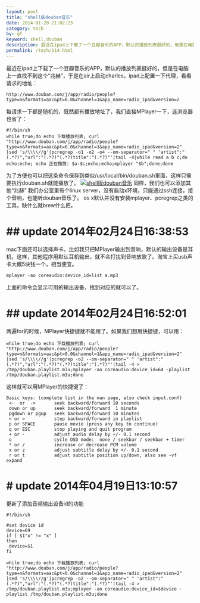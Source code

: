 ```yaml
---
layout: post
title: "shell版douban音乐"
date: 2014-01-20 21:02:23
category: tech
by: gf
keyword: shell,douban
description: 最近在ipad上下载了一个豆瓣音乐的APP，默认的播放列表挺好的，但是在电脑上一直找不到这个“兆赫”，于是在air上启动charles，ipad上配置一下代理，看看请求的地址：http://www.douban
permalink: /tech/114.html
---
```

最近在ipad上下载了一个豆瓣音乐的APP，默认的播放列表挺好的，但是在电脑上一直找不到这个“兆赫”，于是在air上启动charles，ipad上配置一下代理，看看请求的地址：

    http://www.douban.com/j/app/radio/people?type=n&formats=aac&pt=0.0&channel=1&app_name=radio_ipad&version=2

每请求一下都是随机的，既然都有播放地址了，我们直接MPlayer一下，连浏览器也省了：

    #!/bin/sh
    while true;do echo 下载播放列表; curl "http://www.douban.com/j/app/radio/people?type=n&formats=aac&pt=0.0&channel=1&app_name=radio_ipad&version=2" |sed 's/\\\\//g'|pcregrep -o1 -o2 -o4 --om-separator=" " 'artist":"(.*?)","url":"(.*?)"(.*?)title":"(.*?)"'|tail -4|while read a b c;do echo;echo; echo 正在播放: $a-$c;echo;echo;mplayer "$b";done;done

为了方便也可以把这条命令保存到类似/usr/local/bin/douban.sh里面，这样只需要执行douban.sh就能播放了。 [![shell版douban音乐][shell_douban]][shell_douban_shell_douban] 同样，我们也可以添加其他“兆赫” 我们办公室里有个linux server，没有启动x环境，只能通过ssh连接，接个音响，也能听douban音乐了。 os x默认并没有安装mplayer、pcregrep之类的工具，缺什么就brew什么把。

#  ## update 2014年02月24日16:38:53 ###

mac下面还可以选择声卡。比如我只把MPlayer输出到音响，默认的输出设备是耳机，这样，其他程序用默认耳机输出，就不会打扰到音响放歌了。淘宝上买usb声卡大概5块钱一个，相当便宜。

    mplayer -ao coreaudio:device_id=list a.mp3

上面的命令会显示可用的输出设备，找到对应的就可以了。

#  ## update 2014年02月24日16:52:01 ###

两遍for的时候，MPlayer快捷键就不能用了。如果我们想用快捷键，可以用：

    while true;do echo 下载播放列表; curl "http://www.douban.com/j/app/radio/people?type=n&formats=aac&pt=0.0&channel=1&app_name=radio_ipad&version=2" |sed 's/\\\\//g'|pcregrep -o2 --om-separator=" " 'artist":"(.*?)","url":"(.*?)"(.*?)title":"(.*?)"'|tail -4 > /tmp/douban.playlist.m3u;mplayer -ao coreaudio:device_id=64 -playlist /tmp/douban.playlist.m3u;done

这样就可以用MPlayer的快捷键了：

    Basic keys: (complete list in the man page, also check input.conf)
     <-  or  ->       seek backward/forward 10 seconds
     down or up       seek backward/forward  1 minute
     pgdown or pgup   seek backward/forward 10 minutes
     < or >           step backward/forward in playlist
     p or SPACE       pause movie (press any key to continue)
     q or ESC         stop playing and quit program
     + or -           adjust audio delay by +/- 0.1 second
     o                cycle OSD mode:  none / seekbar / seekbar + timer
     * or /           increase or decrease PCM volume
     x or z           adjust subtitle delay by +/- 0.1 second
     r or t           adjust subtitle position up/down, also see -vf expand

#  # update 2014年04月19日13:10:57 ##

更新了添加音频输出设备id的功能

    #!/bin/sh
    
    #set device id
    device=69
    if [ $1"x" != "x" ] 
    then
     device=$1
    fi
    
    while true;do echo 下载播放列表; curl "http://www.douban.com/j/app/radio/people?type=n&formats=aac&pt=0.0&channel=1&app_name=radio_ipad&version=2" |sed 's/\\\\//g'|pcregrep -o2 --om-separator=" " 'artist":"(.*?)","url":"(.*?)"(.*?)title":"(.*?)"'|tail -4 > /tmp/douban.playlist.m3u;mplayer -ao coreaudio:device_id=$device -playlist /tmp/douban.playlist.m3u;done


[shell_douban]: http://www.gfzj.us/gfzjus_blog/tech/2014-10-22/33b63611b4e0901a6cf4452a57d8704f.jpg
[shell_douban_shell_douban]: http://www.gfzj.us/wp-content/uploads/2014/01/shell版douban音乐.jpg
